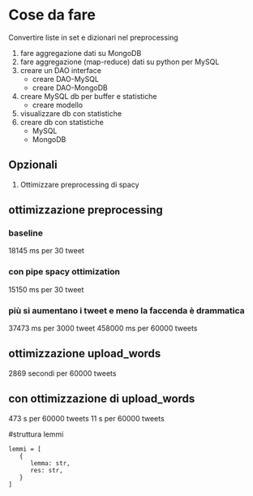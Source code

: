 # Cose da fare
Convertire liste in set e dizionari nel preprocessing
1. fare aggregazione dati su MongoDB
2. fare aggregazione (map-reduce) dati su python per MySQL
3. creare un DAO interface
   - creare DAO-MySQL 
   - creare DAO-MongoDB 
4. creare MySQL db per buffer e statistiche
   - creare modello
5. visualizzare db con statistiche
6. creare db con statistiche
   - MySQL
   - MongoDB
   
## Opzionali
1. Ottimizzare preprocessing di spacy

## ottimizzazione preprocessing
### baseline
18145 ms per 30 tweet
### con pipe spacy ottimization
15150 ms per 30 tweet
### più si aumentano i tweet e meno la faccenda è drammatica
 37473 ms per 3000 tweet
458000 ms per 60000 tweets

## ottimizzazione upload_words
2869 secondi per 60000 tweets

## con ottimizzazione di upload_words
473 s per 60000 tweets
11 s per 60000 tweets

#struttura lemmi
```
lemmi = [
   {
      lemma: str,
      res: str,
   }
]
```